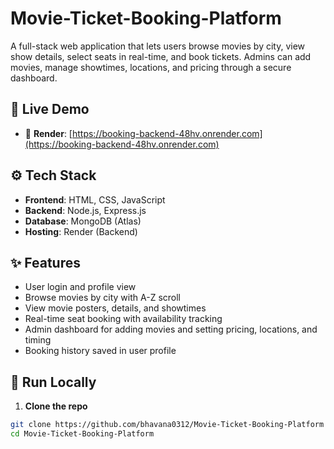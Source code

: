 # Movie-Ticket-Booking-Platform

A full-stack web application that lets users browse movies by city, view show details, select seats in real-time, and book tickets. Admins can add movies, manage showtimes, locations, and pricing through a secure dashboard.

## 🚀 Live Demo

- 🔗 **Render**: [https://booking-backend-48hv.onrender.com](https://booking-backend-48hv.onrender.com)

## ⚙️ Tech Stack

- **Frontend**: HTML, CSS, JavaScript
- **Backend**: Node.js, Express.js
- **Database**: MongoDB (Atlas)
- **Hosting**: Render (Backend)

## ✨ Features

-  User login and profile view
-  Browse movies by city with A-Z scroll
-  View movie posters, details, and showtimes
-  Real-time seat booking with availability tracking
-  Admin dashboard for adding movies and setting pricing, locations, and timing
-  Booking history saved in user profile

## 🧪 Run Locally

1. **Clone the repo**  
```bash
git clone https://github.com/bhavana0312/Movie-Ticket-Booking-Platform
cd Movie-Ticket-Booking-Platform

